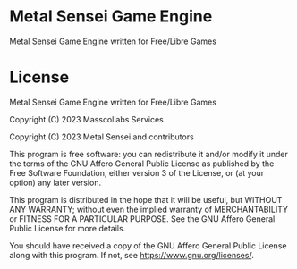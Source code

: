 # Metal Sensei Game Engine

Metal Sensei Game Engine written for Free/Libre Games

# License

Metal Sensei Game Engine written for Free/Libre Games

Copyright (C) 2023 Masscollabs Services

Copyright (C) 2023 Metal Sensei and contributors

This program is free software: you can redistribute it and/or modify
it under the terms of the GNU Affero General Public License as published
by the Free Software Foundation, either version 3 of the License, or
(at your option) any later version.

This program is distributed in the hope that it will be useful,
but WITHOUT ANY WARRANTY; without even the implied warranty of
MERCHANTABILITY or FITNESS FOR A PARTICULAR PURPOSE.  See the
GNU Affero General Public License for more details.

You should have received a copy of the GNU Affero General Public License
along with this program.  If not, see <https://www.gnu.org/licenses/>.
